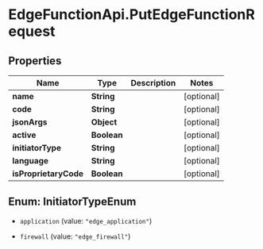 # EdgeFunctionApi.PutEdgeFunctionRequest

## Properties

Name | Type | Description | Notes
------------ | ------------- | ------------- | -------------
**name** | **String** |  | [optional] 
**code** | **String** |  | [optional] 
**jsonArgs** | **Object** |  | [optional] 
**active** | **Boolean** |  | [optional] 
**initiatorType** | **String** |  | [optional] 
**language** | **String** |  | [optional] 
**isProprietaryCode** | **Boolean** |  | [optional] 



## Enum: InitiatorTypeEnum


* `application` (value: `"edge_application"`)

* `firewall` (value: `"edge_firewall"`)




